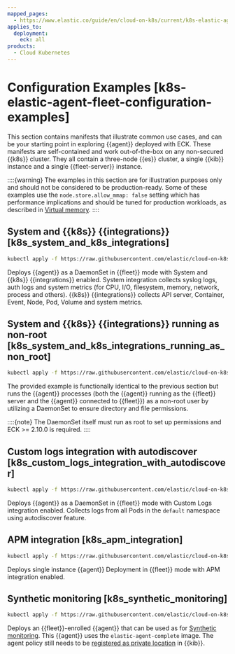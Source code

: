 ```yaml
---
mapped_pages:
  - https://www.elastic.co/guide/en/cloud-on-k8s/current/k8s-elastic-agent-fleet-configuration-examples.html
applies_to:
  deployment:
    eck: all
products:
  - Cloud Kubernetes
---
```


# Configuration Examples [k8s-elastic-agent-fleet-configuration-examples]

This section contains manifests that illustrate common use cases, and can be your starting point in exploring {{agent}} deployed with ECK. These manifests are self-contained and work out-of-the-box on any non-secured {{k8s}} cluster. They all contain a three-node {{es}} cluster, a single {{kib}} instance and a single {{fleet-server}} instance.

::::{warning}
The examples in this section are for illustration purposes only and should not be considered to be production-ready. Some of these examples use the `node.store.allow_mmap: false` setting which has performance implications and should be tuned for production workloads, as described in [Virtual memory](virtual-memory.md).
::::


## System and {{k8s}} {{integrations}} [k8s_system_and_k8s_integrations]

```sh
kubectl apply -f https://raw.githubusercontent.com/elastic/cloud-on-k8s/{{eck_release_branch}}/config/recipes/elastic-agent/fleet-kubernetes-integration.yaml
```

Deploys {{agent}} as a DaemonSet in {{fleet}} mode with System and {{k8s}} {{integrations}} enabled. System integration collects syslog logs, auth logs and system metrics (for CPU, I/O, filesystem, memory, network, process and others). {{k8s}} {{integrations}} collects API server, Container, Event, Node, Pod, Volume and system metrics.


## System and {{k8s}} {{integrations}} running as non-root [k8s_system_and_k8s_integrations_running_as_non_root]

```sh
kubectl apply -f https://raw.githubusercontent.com/elastic/cloud-on-k8s/{{eck_release_branch}}/config/recipes/elastic-agent/fleet-kubernetes-integration-nonroot.yaml
```

The provided example is functionally identical to the previous section but runs the {{agent}} processes (both the {{agent}} running as the {{fleet}} server and the {{agent}} connected to {{fleet}}) as a non-root user by utilizing a DaemonSet to ensure directory and file permissions.

::::{note}
The DaemonSet itself must run as root to set up permissions and ECK >= 2.10.0 is required.
::::



## Custom logs integration with autodiscover [k8s_custom_logs_integration_with_autodiscover]

```sh
kubectl apply -f https://raw.githubusercontent.com/elastic/cloud-on-k8s/{{eck_release_branch}}/config/recipes/elastic-agent/fleet-custom-logs-integration.yaml
```

Deploys {{agent}} as a DaemonSet in {{fleet}} mode with Custom Logs integration enabled. Collects logs from all Pods in the `default` namespace using autodiscover feature.


## APM integration [k8s_apm_integration]

```sh
kubectl apply -f https://raw.githubusercontent.com/elastic/cloud-on-k8s/{{eck_release_branch}}/config/recipes/elastic-agent/fleet-apm-integration.yaml
```

Deploys single instance {{agent}} Deployment in {{fleet}} mode with APM integration enabled.


## Synthetic monitoring [k8s_synthetic_monitoring]

```sh
kubectl apply -f https://raw.githubusercontent.com/elastic/cloud-on-k8s/{{eck_release_branch}}/config/recipes/elastic-agent/synthetic-monitoring.yaml
```

Deploys an {{fleet}}-enrolled {{agent}} that can be used as for [Synthetic monitoring](/solutions/observability/synthetics/index.md). This {{agent}} uses the `elastic-agent-complete` image. The agent policy still needs to be [registered as private location](/solutions/observability/synthetics/monitor-resources-on-private-networks.md#synthetics-private-location-add) in {{kib}}.
